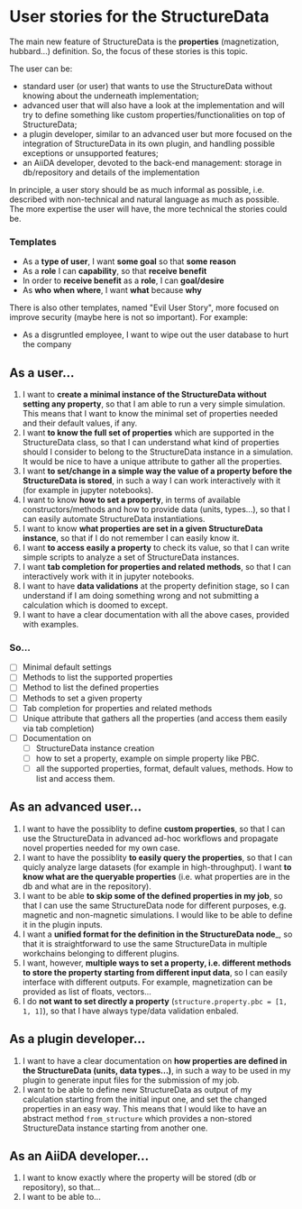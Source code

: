 # User stories for the StructureData

The main new feature of StructureData is the __properties__ (magnetization, hubbard...) definition. So, the focus of these stories is this topic.

The user can be: 
 - standard user (or user) that wants to use the StructureData without knowing about the underneath implementation;
 - advanced user that will also have a look at the implementation and will try to define something like custom properties/functionalities on top of StructureData;
 - a plugin developer, similar to an advanced user but more focused on the integration of StructureData in its own plugin, and handling possible exceptions or unsupported features; 
 - an AiiDA developer, devoted to the back-end management: storage in db/repository and details of the implementation

In principle, a user story should be as much informal as possible, i.e. described with non-technical and natural language as much as possible. The more expertise the user will have, the more technical the stories could be.

### Templates

- As a __type of user__, I want __some goal__ so that __some reason__
- As a __role__ I can __capability__, so that __receive benefit__
- In order to __receive benefit__ as a __role__, I can __goal/desire__
- As __who__ __when__ __where__, I want __what__ because __why__

There is also other templates, named "Evil User Story", more focused on improve security (maybe here is not so important). For example:

- As a disgruntled employee, I want to wipe out the user database to hurt the company

## As a user...

1. I want to __create a minimal instance of the StructureData without setting any property__, so that I am able to run a very simple simulation. This means that I want to know the minimal set of properties needed and their default values, if any.
2. I want __to know the full set of properties__ which are supported in the StructureData class, so that I can understand what kind of properties should I consider to belong to the StructureData instance in a simulation. It would be nice to have a unique attribute to gather all the properties. 
3. I want __to set/change in a simple way the value of a property before the StructureData is stored__, in such a way I can work interactively with it (for example in jupyter notebooks).
4. I want to know __how to set a property__, in terms of available constructors/methods and how to provide data (units, types...), so that I can easily automate StructureData instantiations.
5. I want to know __what properties are set in a given StructureData instance__, so that if I do not remember I can easily know it.
6. I want __to access easily a property__ to check its value, so that I can write simple scripts to analyze a set of StructureData instances.
7. I want __tab completion for properties and related methods__, so that I can interactively work with it in jupyter notebooks.
8. I want to have __data validations__ at the property definition stage, so I can understand if I am doing something wrong and not submitting a calculation which is doomed to except.
9.  I want to have a clear documentation with all the above cases, provided with examples.


### So...

- [ ] Minimal default settings
- [ ] Methods to list the supported properties
- [ ] Method to list the defined properties
- [ ] Methods to set a given property
- [ ] Tab completion for properties and related methods
- [ ] Unique attribute that gathers all the properties (and access them easily via tab completion)
- [ ] Documentation on 
  - [ ] StructureData instance creation
  - [ ] how to set a property, example on simple property like PBC.
  - [ ] all the supported properties, format, default values, methods. How to list and access them.

## As an advanced user...

1. I want to have the possiblity to define __custom properties__, so that I can use the StructureData in advanced ad-hoc workflows and propagate novel properties needed for my own case.
2. I want to have the possiblity __to easily query the properties__, so that I can quicly analyze large datasets (for example in high-throughput). I want __to know what are the queryable properties__ (i.e. what properties are in the db and what are in the repository).
3. I want to be able __to skip some of the defined properties in my job__, so that I can use the same StructureData node for different purposes, e.g. magnetic and non-magnetic simulations. I would like to be able to define it in the plugin inputs.
4. I want a __unified format for the definition in the StructureData node___, so that it is straightforward to use the same StructureData in multiple workchains belonging to different plugins.
5. I want, however, __multiple ways to set a property, i.e. different methods to store the property starting from different input data__, so I can easily interface with different outputs. For example, magnetization can be provided as list of floats, vectors...
6. I do __not want to set directly a property__ (`structure.property.pbc = [1, 1, 1]`), so that I have always type/data validation enbaled.

## As a plugin developer...

1. I want to have a clear documentation on __how properties are defined in the StructureData (units, data types...)__, in such a way to be used in my plugin to generate input files for the submission of my job.
2. I want to be able to define new StructureData as output of my calculation starting from the initial input one, and set the changed properties in an easy way. This means that I would like to have an abstract method `from_structure` which provides a non-stored StructureData instance starting from another one.

## As an AiiDA developer...

1. I want to know exactly where the property will be stored (db or repository), so that...
2. I want to be able to...
